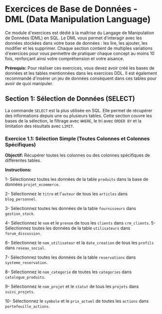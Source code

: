 # Exercices de Base de Données - DML (Data Manipulation Language)

Ce module d'exercices est dédié à la maîtrise du Langage de Manipulation de Données (DML) en SQL. Le DML vous permet d'interagir avec les données stockées dans votre base de données : les lire, les ajouter, les modifier et les supprimer. Chaque section contient de multiples variations d'exercices pour vous permettre de pratiquer chaque concept au moins 10 fois, renforçant ainsi votre compréhension et votre aisance.

**Prérequis:** Pour réaliser ces exercices, vous devez avoir créé les bases de données et les tables mentionnées dans les exercices DDL. Il est également recommandé d'insérer un jeu de données conséquent dans ces tables pour avoir de quoi manipuler.

## Section 1: Sélection de Données (SELECT)

La commande `SELECT` est la plus utilisée en SQL. Elle permet de récupérer des informations depuis une ou plusieurs tables. Cette section couvre les bases de la sélection, le filtrage avec `WHERE`, le tri avec `ORDER BY` et la limitation des résultats avec `LIMIT`.

### Exercice 1.1: Sélection Simple (Toutes Colonnes et Colonnes Spécifiques)

**Objectif:** Récupérer toutes les colonnes ou des colonnes spécifiques de différentes tables.

**Instructions:**

1- Sélectionnez toutes les données de la table `produits` dans la base de données `projet_ecommerce`.

2- Sélectionnez le `titre` et l'`auteur` de tous les `articles` dans `blog_personnel`.

3- Sélectionnez toutes les données de la table `fournisseurs` dans `gestion_stock`.

4- Sélectionnez le `nom` et le `prenom` de tous les `clients` dans `crm_clients`.
5- Sélectionnez toutes les données de la table `utilisateurs` dans `forum_discussion`.

6- Sélectionnez le `nom_utilisateur` et la `date_creation` de tous les `profils` dans `reseau_social`.

7- Sélectionnez toutes les données de la table `reservations` dans `systeme_reservation`.

8- Sélectionnez le `nom_categorie` de toutes les `categories` dans `catalogue_produits`.

9- Sélectionnez le `nom_projet` et le `statut` de tous les `projets` dans `suivi_projets`.

10- Sélectionnez le `symbole` et le `prix_actuel` de toutes les `actions` dans `portefeuille_actions`.